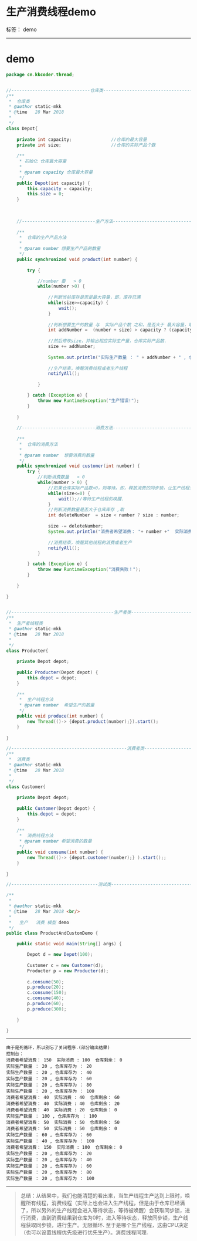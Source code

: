 ﻿# 生产消费线程demo

标签： demo

---

# demo
```java
package cn.kkcoder.thread;


//------------------------------仓库类------------------------------------
/**
 *  仓库类
 * @author static-mkk
 * @time   28 Mar 2018
 *
 */
class Depot{
	
	private int capacity;				//仓库的最大容量
	private int size;					//仓库的实际产品个数
	
	/**
	 * 初始化 仓库最大容量
	 * 
	 * @param capacity 仓库最大容量
	 */
	public Depot(int capacity) {
		this.capacity = capacity;
		this.size = 0;
	}
	
	
	
	//----------------------------生产方法------------------------------------------	
	
	/**
	 * 	仓库的生产产品方法
	 * 
	 * @param number 想要生产产品的数量
	 */
	public synchronized void product(int number) {
		
		try {

			//number 要   > 0
			while(number >0) {
				
				//判断当前库存是否是最大容量，即，库存已满
				while(size>=capacity) {
					wait();
				}
				
				//判断想要生产的数量 与  实际产品个数 之和，是否大于 最大容量，取最小值
				int addNumber =  (number + size) > capacity ? (capacity-size) : number;
	
				//然后修改size，并输出相应实际生产量，仓库实际产品数.
				size += addNumber;
				
				System.out.println("实际生产数量 ： " + addNumber + " , 仓库库存为 ： " + size );
				
				//生产结束，唤醒消费线程或者生产线程
				notifyAll();
				
			}

		} catch (Exception e) {
			throw new RuntimeException("生产错误!");
		}		
		
	}
	
	//----------------------------消费方法---------------------------------------------
	
	/**
	 * 	仓库的消费方法
	 * 
	 * @param number  想要消费的数量
	 */
	public synchronized void customer(int number) {
		try {
			//判断消费数量   > 0
			while(number > 0) {
				//如果仓库实际产品数<0，则等待。即，释放消费的同步锁，让生产线程来生产
				while(size<=0) {
					wait();//等待生产线程的唤醒.
				}
				//判断消费数量是否大于仓库库存 ,取
				int deleteNumber  = size < number ? size : number;
				
				size -= deleteNumber;
				System.out.println("消费者希望消费： "+ number +"  实际消费 : "+ deleteNumber + "  仓库剩余： " + size);
				
				//消费结束，唤醒其他线程的消费或者生产
				notifyAll();
			}

		} catch (Exception e) {
			throw new RuntimeException("消费失败！");
		}		
		
	}
	
}


//---------------------------------------生产者类-----------------------------------------------------
/**
 * 	生产者线程类
 * @author static-mkk
 * @time   28 Mar 2018
 *
 */
class Producter{
	
	private Depot depot;
	
	public Producter(Depot depot) {
		this.depot = depot;
	}
	
	/**
	 *  生产线程方法
	 * @param number  希望生产的数量
	 */
	public void produce(int number) {
		new Thread(()-> {depot.product(number);}).start();
	}
	
}

//--------------------------------------------消费者类---------------------------------------------------
/**
 *  消费类
 * @author static-mkk
 * @time   28 Mar 2018
 *
 */
class Customer{
	
	private Depot depot;
	
	public Customer(Depot depot) {
		this.depot = depot;
	}
	
	/**
	 * 	消费线程方法
	 * @param number 希望消费的数量
	 */
	public void consume(int number) {
		new Thread(()-> {depot.customer(number);} ).start();;
	}
	
}

//---------------------------------测试类-------------------------------------------

/**
 * 
 * @author static-mkk
 * @time   28 Mar 2018 <br/>
 *
 *	 生产   消费 模型 demo
 */
public class ProductAndCustomDemo {

	public static void main(String[] args) {

		Depot d = new Depot(100);
		
		Customer c = new Customer(d);
		Producter p = new Producter(d);
		
		c.consume(50);
		p.produce(20);
		c.consume(150);
		c.consume(40);
		p.produce(60);
		p.produce(300);
		
	}

}
```

---

    由于是死循环，所以别忘了关闭程序.(部分输出结果)
    控制台：
    消费者希望消费： 150  实际消费 : 100  仓库剩余： 0
    实际生产数量 ： 20 , 仓库库存为 ： 20
    实际生产数量 ： 20 , 仓库库存为 ： 40
    实际生产数量 ： 20 , 仓库库存为 ： 60
    实际生产数量 ： 20 , 仓库库存为 ： 80
    实际生产数量 ： 20 , 仓库库存为 ： 100
    消费者希望消费： 40  实际消费 : 40  仓库剩余： 60
    消费者希望消费： 40  实际消费 : 40  仓库剩余： 20
    消费者希望消费： 40  实际消费 : 20  仓库剩余： 0
    实际生产数量 ： 100 , 仓库库存为 ： 100
    消费者希望消费： 50  实际消费 : 50  仓库剩余： 50
    消费者希望消费： 50  实际消费 : 50  仓库剩余： 0
    实际生产数量 ： 60 , 仓库库存为 ： 60
    实际生产数量 ： 40 , 仓库库存为 ： 100
    消费者希望消费： 150  实际消费 : 100  仓库剩余： 0
    实际生产数量 ： 20 , 仓库库存为 ： 20
    实际生产数量 ： 20 , 仓库库存为 ： 40
    实际生产数量 ： 20 , 仓库库存为 ： 60
    实际生产数量 ： 20 , 仓库库存为 ： 80
    实际生产数量 ： 20 , 仓库库存为 ： 100

---

> 总结：从结果中，我们也能清楚的看出来，当生产线程生产达到上限时，唤醒所有线程，消费线程（实际上也会进入生产线程，但是由于仓库已经满了，所以另外的生产线程会进入等待状态，等待被唤醒）会获取同步锁，进行消费，直到消费结果到仓库为0时，进入等待状态，释放同步锁，生产线程获取同步锁，进行生产。无限循环. 至于是哪个生产线程，这由CPU决定（也可以设置线程优先级进行优先生产）。消费线程同理.


